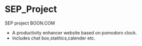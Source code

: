 # SEP_Project
SEP project
BOON.COM
- A productivity enhancer website based on pomodoro clock.
- Includes chat box,statitics,calender etc.
